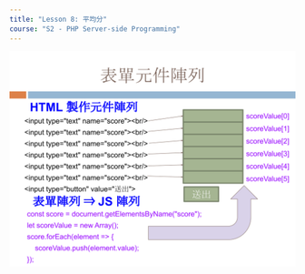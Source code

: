 ```yaml
---
title: "Lesson 8: 平均分"
course: "S2 - PHP Server-side Programming"
---
```


![Question](question.svg)

